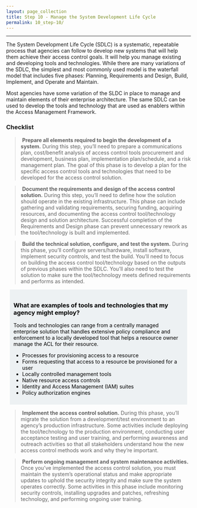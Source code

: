 ```yaml
---
layout: page_collection
title: Step 10 - Manage the System Development Life Cycle
permalink: 10_step-10/
---
```

<script>
$(function() {
  $( "#accordion" ).accordion({
    heightStyle: "content",
    collapsible: "true",
    active: "false"
  });
});
</script>

<script src="https://use.fontawesome.com/e20c671b68.js"></script>
---------------------------------------------------------

The System Development Life Cycle (SDLC) is a systematic, repeatable process that agencies can follow to develop new systems that will help them achieve their access control goals. It will help you manage existing and developing tools and technologies. While there are many variations of the SDLC, the simplest and most commonly used model is the waterfall model that includes five phases: Planning, Requirements and Design, Build, Implement, and Operate and Maintain. 

Most agencies have some variation of the SLDC in place to manage and maintain elements of their enterprise architecture. The same SDLC can be used to develop the tools and technology that are used as enablers within the Access Management Framework.

### Checklist 

> <i class="fa fa-check-square-o"></i> &nbsp;**Prepare all elements required to begin the development of a system.** During this step, you’ll need to prepare a communications plan, cost/benefit analysis of access control tools procurement and development, business plan, implementation plan/schedule, and a risk management plan. The goal of this phase is to develop a plan for the specific access control tools and technologies that need to be developed for the access control solution.

> <i class="fa fa-check-square-o"></i> &nbsp;**Document the requirements and design of the access control solution.** During this step, you’ll need to define how the solution should operate in the existing infrastructure. This phase can include gathering and validating requirements, securing funding, acquiring resources, and documenting the access control tool/technology design and solution architecture. Successful completion of the Requirements and Design phase can prevent unnecessary rework as the tool/technology is built and implemented.

> <i class="fa fa-check-square-o"></i> &nbsp;**Build the technical solution, configure, and test the system.** During this phase, you’ll configure servers/hardware, install software, implement security controls, and test the build. You’ll need to focus on building the access control tool/technology based on the outputs of previous phases within the SDLC. You’ll also need to test the solution to make sure the tool/technology meets defined requirements and performs as intended.

<div style="background-color: #edf1f3;color: black;margin: 10px;padding: 10px">

<h3><span>What are examples of tools and technologies that my agency might employ?</span></h3>
<p><span>Tools and technologies can range from a centrally managed enterprise solution that handles extensive policy compliance and enforcement to a locally developed tool that helps a resource owner manage the ACL for their resource.</span></p>
<ul>
<li><span>Processes for provisioning access to a resource</span></li>
<li><span>Forms requesting that access to a resource be provisioned for a user</span></li>
<li><span>Locally controlled management tools</span></li>
<li><span>Native resource access controls</span></li>
<li><span>Identity and Access Management (IAM) suites</span></li>
<li><span>Policy authorization engines</span></li>
</ul>

</div>

> <i class="fa fa-check-square-o"></i> &nbsp;**Implement the access control solution.** During this phase, you’ll migrate the solution from a development/test environment to an agency’s production infrastructure. Some activities include deploying the tool/technology to the production environment, conducting user acceptance testing and user training, and performing awareness and outreach activities so that all stakeholders understand how the new access control methods work and why they’re important.

> <i class="fa fa-check-square-o"></i> &nbsp;**Perform ongoing management and system maintenance activities.** Once you’ve implemented the access control solution, you must maintain the system’s operational status and make appropriate updates to uphold the security integrity and make sure the system operates correctly. Some activities in this phase include monitoring security controls, installing upgrades and patches, refreshing technology, and performing ongoing user training.
